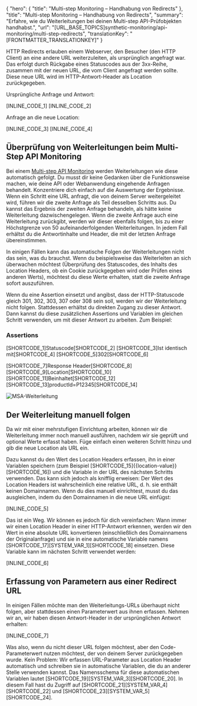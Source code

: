 {
  "hero": {
    "title": "Multi-step Monitoring – Handhabung von Redirects"
  },
  "title": "Multi-step Monitoring – Handhabung von Redirects",
  "summary": "Erfahre, wie du Weiterleitungen bei deinen Multi-step API-Prüfobjekten handhabst.",
  "url": "[URL_BASE_TOPICS]synthetic-monitoring/api-monitoring/multi-step-redirects",
  "translationKey": "[FRONTMATTER_TRANSLATIONKEY]"
}

HTTP Redirects erlauben einem Webserver, den Besucher (den HTTP Client) an eine andere URL weiterzuleiten, als ursprünglich angefragt war. Das erfolgt durch Rückgabe eines Statuscodes aus der 3xx-Reihe, zusammen mit der neuen URL, die vom Client angefragt werden sollte. Diese neue URL wird im HTTP-Antwort-Header als Location zurückgegeben.

Ursprüngliche Anfrage und Antwort:

[INLINE_CODE_1] [INLINE_CODE_2]

Anfrage an die neue Location:

[INLINE_CODE_3] [INLINE_CODE_4]

## Überprüfung von Weiterleitungen beim Multi-Step API Monitoring

Bei einem [Multi-step API Monitoring]([LINK_URL_1]) werden Weiterleitungen wie diese automatisch gefolgt. Du musst dir keine Gedanken über die Funktionsweise machen, wie deine API oder Webanwendung eingehende Anfragen behandelt. Konzentriere dich einfach auf die Auswertung der Ergebnisse. Wenn ein Schritt eine URL anfragt, die von deinem Server weitergeleitet wird, führen wir die zweite Anfrage als Teil desselben Schritts aus. Du kannst das Ergebnis der zweiten Anfrage behandeln, als hätte keine Weiterleitung dazwischengelegen. Wenn die zweite Anfrage auch eine Weiterleitung zurückgibt, werden wir dieser ebenfalls folgen, bis zu einer Höchstgrenze von 50 aufeinanderfolgenden Weiterleitungen. In jedem Fall erhältst du die Antwortinhalte und Header, die mit der letzten Anfrage übereinstimmen.

In einigen Fällen kann das automatische Folgen der Weiterleitungen nicht das sein, was du brauchst. Wenn du beispielsweise das Weiterleiten an sich überwachen möchtest (Überprüfung des Statuscodes, des Inhalts des Location Headers, ob ein Cookie zurückgegeben wird oder Prüfen eines anderen Werts), möchtest du diese Werte erhalten, statt die zweite Anfrage sofort auszuführen.

Wenn du eine Assertion einsetzt und angibst, dass der HTTP-Statuscode gleich 301, 302, 303, 307 oder 308 sein soll, werden wir der Weiterleitung nicht folgen. Stattdessen erhältst du direkten Zugang zu dieser Antwort. Dann kannst du diese zusätzlichen Assertions und Variablen im gleichen Schritt verwenden, um mit dieser Antwort zu arbeiten. Zum Beispiel:

### Assertions

[SHORTCODE_1]Statuscode[SHORTCODE_2] [SHORTCODE_3]Ist identisch mit[SHORTCODE_4] [SHORTCODE_5]302[SHORTCODE_6]

[SHORTCODE_7]Response Header[SHORTCODE_8] [SHORTCODE_9]Location[SHORTCODE_10] [SHORTCODE_11]Beinhaltet[SHORTCODE_12] [SHORTCODE_13]productId=P12345[SHORTCODE_14]

![MSA-Weiterleitung]([LINK_URL_2])

## Der Weiterleitung manuell folgen

Da wir mit einer mehrstufigen Einrichtung arbeiten, können wir die Weiterleitung immer noch manuell ausführen, nachdem wir sie geprüft und optional Werte erfasst haben. Füge einfach einen weiteren Schritt hinzu und gib die neue Location als URL ein.

Dazu kannst du den Wert des Location Headers erfassen, ihn in einer Variablen speichern (zum Beispiel [SHORTCODE_15]{{location-value}}[SHORTCODE_16]) und die Variable in der URL des nächsten Schritts verwenden. Das kann sich jedoch als knifflig erweisen: Der Wert des Location Headers ist wahrscheinlich eine relative URL, d. h. sie enthält keinen Domainnamen. Wenn du dies manuell einrichtest, musst du das ausgleichen, indem du den Domainnamen in die neue URL einfügst:

[INLINE_CODE_5]

Das ist ein Weg. Wir können es jedoch für dich vereinfachen: Wann immer wir einen Location Header in einer HTTP-Antwort erkennen, werden wir den Wert in eine absolute URL konvertieren (einschließlich des Domainnamens der Originalanfrage) und sie in eine automatische Variable namens [SHORTCODE_17][SYSTEM_VAR_1][SHORTCODE_18] einsetzen.  Diese Variable kann im nächsten Schritt verwendet werden:

[INLINE_CODE_6]

## Erfassung von Parametern aus einer Redirect URL

In einigen Fällen möchte man den Weiterleitungs-URLs überhaupt nicht folgen, aber stattdessen einen Parameterwert aus ihnen erfassen. Nehmen wir an, wir haben diesen Antwort-Header in der ursprünglichen Antwort erhalten:

[INLINE_CODE_7]

Was also, wenn du nicht dieser URL folgen möchtest, aber den Code-Parameterwert nutzen möchtest, der von deinem Server zurückgegeben wurde. Kein Problem: Wir erfassen URL-Parameter aus Location Header automatisch und schreiben sie in automatische Variablen, die du an anderer Stelle verwenden kannst. Das Namensschema für diese automatischen Variablen lautet [SHORTCODE_19][SYSTEM_VAR_3][SHORTCODE_20]. In diesem Fall hast du Zugriff auf [SHORTCODE_21][SYSTEM_VAR_4][SHORTCODE_22] und [SHORTCODE_23][SYSTEM_VAR_5][SHORTCODE_24].
